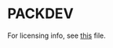 # PACKDEV

For licensing info, see [this](doc/license/README.md) file.

<!--
vim: ts=2 sw=2 et fdm=marker :
-->
